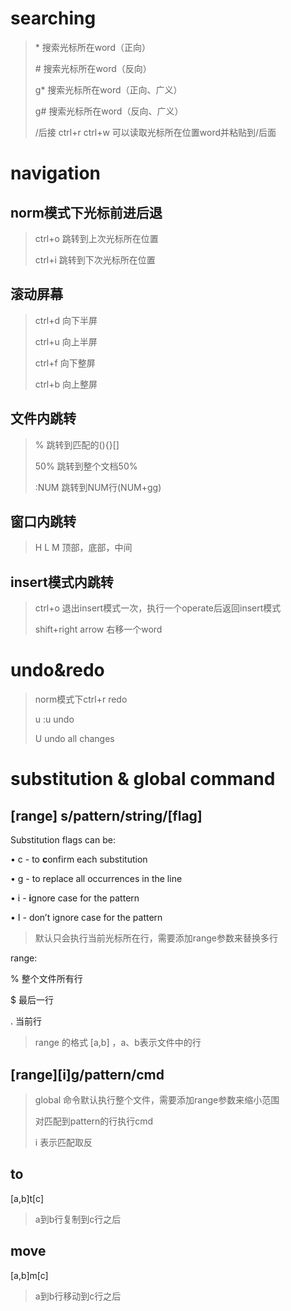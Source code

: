 # searching

> \* 搜索光标所在word（正向）
>
> \# 搜索光标所在word（反向）
>
> g* 搜索光标所在word（正向、广义）
>
> g# 搜索光标所在word（反向、广义）
>
> /后接 ctrl+r ctrl+w 可以读取光标所在位置word并粘贴到/后面

# navigation

## norm模式下光标前进后退

>  ctrl+o 跳转到上次光标所在位置
>
>  ctrl+i 跳转到下次光标所在位置

## 滚动屏幕

> ctrl+d 向下半屏
>
> ctrl+u 向上半屏
>
> ctrl+f 向下整屏
>
> ctrl+b 向上整屏

## 文件内跳转

> % 跳转到匹配的(){}[]
>
> 50% 跳转到整个文档50%
>
> :NUM  跳转到NUM行(NUM+gg)

## 窗口内跳转

> H L M 顶部，底部，中间

## insert模式内跳转

> ctrl+o  退出insert模式一次，执行一个operate后返回insert模式
>
> shift+right arrow 右移一个word

# undo&redo

>  norm模式下ctrl+r  redo
>
> u  :u   undo
>
> U undo all changes

# substitution & global command

## [range] s/pattern/string/[flag]

Substitution flags can be:

• c - to **c**onfirm each substitution

• g - to replace all occurrences in the line

• i - **i**gnore case for the pattern

• I - don’t ignore case for the pattern

> 默认只会执行当前光标所在行，需要添加range参数来替换多行

range:

% 整个文件所有行

$ 最后一行

. 当前行

> range 的格式  [a,b] ，a、b表示文件中的行

## [range]\[i]g/pattern/cmd

> global 命令默认执行整个文件，需要添加range参数来缩小范围
>
> 对匹配到pattern的行执行cmd
>
> i 表示匹配取反

## to

[a,b]t[c]

> a到b行复制到c行之后

## move

[a,b]m[c]

> a到b行移动到c行之后